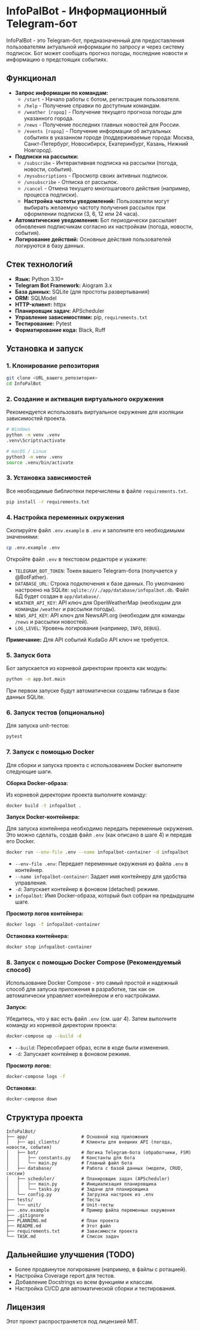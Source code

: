 # InfoPalBot - Информационный Telegram-бот

InfoPalBot - это Telegram-бот, предназначенный для предоставления пользователям актуальной информации по запросу и через систему подписок. Бот может сообщать прогноз погоды, последние новости и информацию о предстоящих событиях.

## Функционал

*   **Запрос информации по командам:**
    *   `/start` - Начало работы с ботом, регистрация пользователя.
    *   `/help` - Получение справки по доступным командам.
    *   `/weather [город]` - Получение текущего прогноза погоды для указанного города.
    *   `/news` - Получение последних главных новостей для России.
    *   `/events [город]` - Получение информации об актуальных событиях в указанном городе (поддерживаемые города: Москва, Санкт-Петербург, Новосибирск, Екатеринбург, Казань, Нижний Новгород).
*   **Подписки на рассылки:**
    *   `/subscribe` - Интерактивная подписка на рассылки (погода, новости, события).
    *   `/mysubscriptions` - Просмотр своих активных подписок.
    *   `/unsubscribe` - Отписка от рассылок.
    *   `/cancel` - Отмена текущего многошагового действия (например, процесса подписки).
    *   **Настройка частоты уведомлений:** Пользователи могут выбирать желаемую частоту получения рассылок при оформлении подписки (3, 6, 12 или 24 часа).
*   **Автоматические уведомления:** Бот периодически рассылает обновления подписчикам согласно их настройкам (погода, новости, события).
*   **Логирование действий:** Основные действия пользователей логируются в базу данных.

## Стек технологий

*   **Язык:** Python 3.10+
*   **Telegram Bot Framework:** Aiogram 3.x
*   **База данных:** SQLite (для простоты развертывания)
*   **ORM:** SQLModel
*   **HTTP-клиент:** httpx
*   **Планировщик задач:** APScheduler
*   **Управление зависимостями:** pip, `requirements.txt`
*   **Тестирование:** Pytest
*   **Форматирование кода:** Black, Ruff

## Установка и запуск

### 1. Клонирование репозитория

```bash
git clone <URL_вашего_репозитория>
cd InfoPalBot
```

### 2. Создание и активация виртуального окружения

Рекомендуется использовать виртуальное окружение для изоляции зависимостей проекта.

```bash
# Windows
python -m venv .venv
.venv\Scripts\activate

# macOS / Linux
python3 -m venv .venv
source .venv/bin/activate
```

### 3. Установка зависимостей

Все необходимые библиотеки перечислены в файле `requirements.txt`.

```bash
pip install -r requirements.txt
```

### 4. Настройка переменных окружения

Скопируйте файл `.env.example` в `.env` и заполните его необходимыми значениями:

```bash
cp .env.example .env
```

Откройте файл `.env` в текстовом редакторе и укажите:

*   `TELEGRAM_BOT_TOKEN`: Токен вашего Telegram-бота (получается у @BotFather).
*   `DATABASE_URL`: Строка подключения к базе данных. По умолчанию настроено на SQLite: `sqlite:///./app/database/infopalbot.db`. Файл БД будет создан в `app/database/`.
*   `WEATHER_API_KEY`: API ключ для OpenWeatherMap (необходим для команды `/weather` и рассылки погоды).
*   `NEWS_API_KEY`: API ключ для NewsAPI.org (необходим для команды `/news` и рассылки новостей).
*   `LOG_LEVEL`: Уровень логирования (например, `INFO`, `DEBUG`).

**Примечание:** Для API событий KudaGo API ключ не требуется.

### 5. Запуск бота

Бот запускается из корневой директории проекта как модуль:

```bash
python -m app.bot.main
```

При первом запуске будут автоматически созданы таблицы в базе данных SQLite.

### 6. Запуск тестов (опционально)

Для запуска unit-тестов:

```bash
pytest
```

### 7. Запуск с помощью Docker

Для сборки и запуска проекта с использованием Docker выполните следующие шаги.

**Сборка Docker-образа:**

Из корневой директории проекта выполните команду:

```bash
docker build -t infopalbot .
```

**Запуск Docker-контейнера:**

Для запуска контейнера необходимо передать переменные окружения. Это можно сделать, создав файл `.env` (как описано в шаге 4) и передав его Docker.

```bash
docker run --env-file .env --name infopalbot-container -d infopalbot
```

*   `--env-file .env`: Передает переменные окружения из файла `.env` в контейнер.
*   `--name infopalbot-container`: Задает имя контейнеру для удобства управления.
*   `-d`: Запускает контейнер в фоновом (detached) режиме.
*   `infopalbot`: Имя Docker-образа, который был собран на предыдущем шаге.

**Просмотр логов контейнера:**

```bash
docker logs -f infopalbot-container
```

**Остановка контейнера:**

```bash
docker stop infopalbot-container
```

### 8. Запуск с помощью Docker Compose (Рекомендуемый способ)

Использование Docker Compose - это самый простой и надежный способ для запуска приложения в разработке, так как он автоматически управляет контейнером и его настройками.

**Запуск:**

Убедитесь, что у вас есть файл `.env` (см. шаг 4). Затем выполните команду из корневой директории проекта:
```bash
docker-compose up --build -d
```
* `--build`: Пересобирает образ, если в коде были изменения.
* `-d`: Запускает контейнер в фоновом режиме.

**Просмотр логов:**
```bash
docker-compose logs -f
```

**Остановка:**
```bash
docker-compose down
```

## Структура проекта

```
InfoPalBot/
├── app/                    # Основной код приложения
│   ├── api_clients/        # Клиенты для внешних API (погода, новости, события)
│   ├── bot/                # Логика Telegram-бота (обработчики, FSM)
│   │   ├── constants.py    # Константы для бота
│   │   └── main.py         # Главный файл бота
│   ├── database/           # Работа с базой данных (модели, CRUD, сессии)
│   ├── scheduler/          # Планировщик задач (APScheduler)
│   │   ├── main.py         # Инициализация планировщика
│   │   └── tasks.py        # Задачи для планировщика
│   └── config.py           # Загрузка настроек из .env
├── tests/                  # Тесты
│   └── unit/               # Unit-тесты
├── .env.example            # Пример файла переменных окружения
├── .gitignore
├── PLANNING.md             # План проекта
├── README.md               # Этот файл
├── requirements.txt        # Зависимости проекта
└── TASK.md                 # Список задач
```

## Дальнейшие улучшения (TODO)

*   Более продвинутое логирование (например, в файлы с ротацией).
*   Настройка Coverage report для тестов.
*   Добавление Docstrings ко всем функциям и классам.
*   Настройка CI/CD для автоматической сборки и тестирования.

## Лицензия

Этот проект распространяется под лицензией MIT.